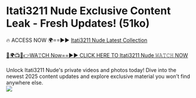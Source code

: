 # Itati3211 Nude Exclusive Content Leak - Fresh Updates! (51ko)

🔥 ACCESS NOW 🌍==►► <a href="https://tinyurl.com/yc657z5k" rel="nofollow">Itati3211 Nude Latest Collection</a>
<br><br>
[🔴🌍📺📱👉WA𝚃CH Now==►► CLICK HERE TO Itati3211 Nude 𝚆𝙰𝚃𝙲𝙷 NOW](https://tinyurl.com/yc657z5k)
<br><br>
Unlock Itati3211 Nude's private videos and photos today! Dive into the newest 2025 content updates and explore exclusive material you won’t find anywhere else.
<br>
<a href="https://tinyurl.com/yc657z5k" rel="nofollow" data-target="animated-image.originalLink"><img src="https://camo.githubusercontent.com/8a4f000d20f83aca3bf7ec5f350d767afa0574a8a352519fd8cfa583a6f93a33/68747470733a2f2f692e696d6775722e636f6d2f644a486b345a712e676966" data-canonical-src="https://i.imgur.com/dJHk4Zq.gif" style="max-width: 100%; display: inline-block;" data-target="animated-image.originalImage"></a>
<br>
